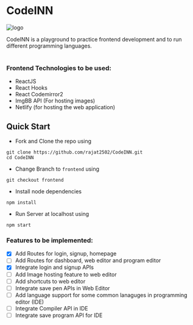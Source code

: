 # CodeINN

![logo](https://user-images.githubusercontent.com/42115530/92988202-e29fcb80-f4e6-11ea-8464-40a6d0bd5297.png)

CodeINN is a playground to practice frontend development and to run different programming languages.
<br /><br />

### Frontend Technologies to be used:
- ReactJS
- React Hooks
- React Codemirror2
- ImgBB API (For hosting images)
- Netlify (for hosting the web application)

## Quick Start

- Fork and Clone the repo using
```
git clone https://github.com/rajat2502/CodeINN.git
cd CodeINN
```
- Change Branch to `frontend` using 
```
git checkout frontend
```
- Install node dependencies
```
npm install
```
- Run Server at localhost using
```
npm start
```

### Features to be implemented:
- [x] Add Routes for login, signup, homepage
- [ ] Add Routes for dashboard, web editor and program editor
- [x] Integrate login and signup APIs
- [ ] Add Image hosting feature to web editor
- [ ] Add shortcuts to web editor
- [ ] Integrate save pen APIs in Web Editor
- [ ] Add language support for some common lanaguges in programming editor (IDE)
- [ ] Integrate Compiler API in IDE
- [ ] Integrate save program API for IDE

